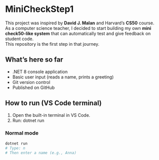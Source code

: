 # MiniCheckStep1

This project was inspired by **David J. Malan** and Harvard’s **CS50** course.  
As a computer science teacher, I decided to start building my own **mini check50-like system** that can automatically test and give feedback on student code.  
This repository is the first step in that journey.

## What’s here so far
- .NET 8 console application
- Basic user input (reads a name, prints a greeting)
- Git version control
- Published on GitHub

## How to run (VS Code terminal)
1. Open the built-in terminal in VS Code.
2. Run:
   dotnet run

### Normal mode
```bash
dotnet run
# Type: n
# Then enter a name (e.g., Anna)